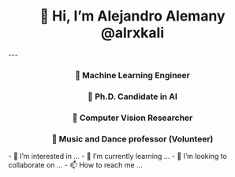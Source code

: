 <p align="center">
  <h1 align="center">👋 Hi, I’m Alejandro Alemany @alrxkali</h1>
</p>
---

<p align="center">
  <h3 align="center">💪 Machine Learning Engineer</h1>
  <h3 align="center">🌱 Ph.D. Candidate in AI</h1>
  <h3 align="center">👀 Computer Vision Researcher</h1>
  <h3 align="center">💞️ Music and Dance professor (Volunteer)</h1>
</p>
- 👀 I’m interested in ...
- 🌱 I’m currently learning ...
- 💞️ I’m looking to collaborate on ...
- 📫 How to reach me ...
<!---
AlrxKali/AlrxKali is a ✨ special ✨ repository because its `README.md` (this file) appears on your GitHub profile.
You can click the Preview link to take a look at your changes.
--->
